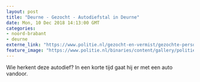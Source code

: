 ```yaml
---
layout: post
title: "Deurne - Gezocht - Autodiefstal in Deurne"
date: Mon, 10 Dec 2018 14:13:00 GMT
categories: 
- noord-brabant 
- deurne 
externe_link: "https://www.politie.nl/gezocht-en-vermist/gezochte-personen/2018/december/09-autodiefstal-in-deurne.html"
feature_image: "https://www.politie.nl/binaries/content/gallery/politie/gezocht/verdachten/2018/december/09-ob/bb_20181210/deurne-autodief-komt-aanlopen.jpg"
---
```


Wie herkent deze autodief? In een korte tijd gaat hij er met een auto vandoor.
